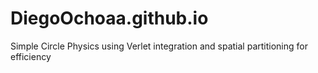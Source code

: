 # DiegoOchoaa.github.io
Simple Circle Physics using Verlet integration and spatial partitioning for efficiency

